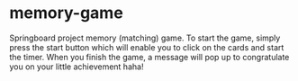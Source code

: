 # memory-game
Springboard project memory (matching) game.
To start the game, simply press the start button which will enable you to click on the cards and start the timer.
When you finish the game, a message will pop up to congratulate you on your little achievement haha!
